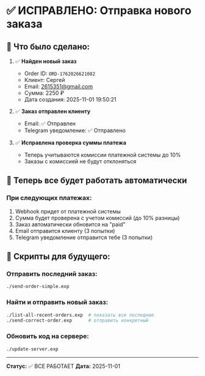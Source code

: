 # ✅ ИСПРАВЛЕНО: Отправка нового заказа

## 🔧 Что было сделано:

1. ✅ **Найден новый заказ**
   - Order ID: `ORD-1762026621082`
   - Клиент: Сергей
   - Email: 2615351@gmail.com
   - Сумма: 2250 ₽
   - Дата создания: 2025-11-01 19:50:21

2. ✅ **Заказ отправлен клиенту**
   - Email: ✅ Отправлен
   - Telegram уведомление: ✅ Отправлено

3. ✅ **Исправлена проверка суммы платежа**
   - Теперь учитываются комиссии платежной системы до 10%
   - Заказы с комиссией не будут отклоняться

## 🚀 Теперь все будет работать автоматически

### При следующих платежах:

1. Webhook придет от платежной системы
2. Сумма будет проверена с учетом комиссий (до 10% разницы)
3. Заказ автоматически обновится на "paid"
4. Email отправится клиенту (3 попытки)
5. Telegram уведомление отправится тебе (3 попытки)

## 📝 Скрипты для будущего:

### Отправить последний заказ:
```bash
./send-order-simple.exp
```

### Найти и отправить новый заказ:
```bash
./list-all-recent-orders.exp  # показать все последние
./send-correct-order.exp      # отправить конкретный
```

### Обновить код на сервере:
```bash
./update-server.exp
```

---

**Статус:** ✅ ВСЕ РАБОТАЕТ
**Дата:** 2025-11-01

